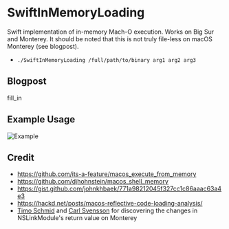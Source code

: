 # SwiftInMemoryLoading

Swift implementation of in-memory Mach-O execution. Works on Big Sur and Monterey. It should be noted that this is not truly file-less on macOS Monterey (see blogpost).
- ```./SwiftInMemoryLoading /full/path/to/binary arg1 arg2 arg3```


## Blogpost
fill_in


## Example Usage

![Example](https://raw.githubusercontent.com/slyd0g/SwiftInMemoryLoading/main/example.png)

## Credit
- https://github.com/its-a-feature/macos_execute_from_memory
- https://github.com/djhohnstein/macos_shell_memory
- https://gist.github.com/johnkhbaek/771a98212045f327cc1c86aaac63a4e3
- https://hackd.net/posts/macos-reflective-code-loading-analysis/
- [Timo Schmid](https://twitter.com/bluec0re) and [Carl Svensson](https://twitter.com/zetatwo) for discovering the changes in NSLinkModule's return value on Monterey
